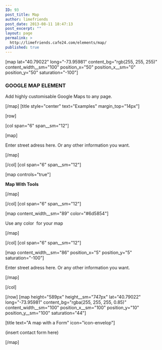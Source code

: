 ```yaml
---
ID: 93
post_title: Map
author: limefriends
post_date: 2013-08-11 18:47:13
post_excerpt: ""
layout: page
permalink: >
  http://limefriends.cafe24.com/elements/map/
published: true
---
```

[map lat="40.79022" long="-73.95981" content_bg="rgb(255, 255, 255)" content_width__sm="100" position_x="50" position_x__sm="0" position_y="50" saturation="-100"]

<h3 class="uppercase"><strong>GOOGLE MAP ELEMENT</strong></h3>
<p class="lead">Add highly customisable Google Maps to any page.</p>

[/map]
[title style="center" text="Examples" margin_top="14px"]

[row]

[col span="6" span__sm="12"]

[map]

<p>Enter street adress here. Or any other information you want.</p>

[/map]

[/col]
[col span="6" span__sm="12"]

[map controls="true"]

<p><strong>Map With Tools</strong></p>

[/map]

[/col]
[col span="6" span__sm="12"]

[map content_width__sm="89" color="#6d5854"]

<p>Use any color  for your map</p>

[/map]

[/col]
[col span="6" span__sm="12"]

[map content_width__sm="86" position_x="5" position_y="5" saturation="-100"]

<p>Enter street adress here. Or any other information you want.</p>

[/map]

[/col]

[/row]
[map height="589px" height__sm="747px" lat="40.79022" long="-73.95981" content_bg="rgba(255, 255, 255, 0.85)" content_width__sm="100" position_x__sm="100" position_y="10" position_y__sm="100" saturation="44"]

[title text="A map with a Form" icon="icon-envelop"]

(insert contact form here)


[/map]